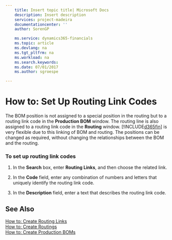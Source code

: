 ```yaml
---
    title: Insert topic title| Microsoft Docs
    description: Insert description
    services: project-madeira
    documentationcenter: ''
    author: SorenGP

    ms.service: dynamics365-financials
    ms.topic: article
    ms.devlang: na
    ms.tgt_pltfrm: na
    ms.workload: na
    ms.search.keywords:
    ms.date: 07/01/2017
    ms.author: sgroespe

---
```

# How to: Set Up Routing Link Codes
The BOM position is not assigned to a special position in the routing but to a routing link code in the **Production BOM** window. The routing line is also assigned to a routing link code in the **Routing** window. [!INCLUDE[d365fin](includes/d365fin_md.md)] is very flexible due to this linking of BOM and routing. The positions can be changed as required, without changing the relationships between the BOM and the routing.  
  
### To set up routing link codes  
  
1.  In the **Search** box, enter **Routing Links**, and then choose the related link.  
  
2.  In the **Code** field, enter any combination of numbers and letters that uniquely identify the routing link code.  
  
3.  In the **Description** field, enter a text that describes the routing link code.  
  
## See Also  
 [How to: Create Routing Links](../how-to-create-routing-links.md)   
 [How to: Create Routings](../how-to-create-routings.md)   
 [How to: Create Production BOMs](../how-to-create-production-boms.md)